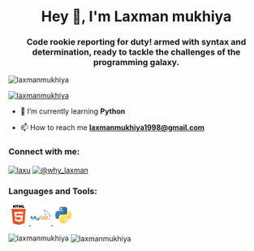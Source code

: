 <h1 align="center">Hey 👋, I'm Laxman mukhiya</h1>
<h3 align="center">Code rookie reporting for duty! armed with syntax and determination, ready to tackle the challenges of the programming galaxy.</h3>

<p align="left"> <img src="https://komarev.com/ghpvc/?username=laxmanmukhiya&label=Profile%20views&color=0e75b6&style=flat" alt="laxmanmukhiya" /> </p>

<p align="left"> <a href="https://github.com/ryo-ma/github-profile-trophy"><img src="https://github-profile-trophy.vercel.app/?username=laxmanmukhiya" alt="laxmanmukhiya" /></a> </p>

- 🌱 I’m currently learning **Python**

- 📫 How to reach me **laxmanmukhiya1998@gmail.com**

<h3 align="left">Connect with me:</h3>
<p align="left">
<a href="https://dev.to/laxu" target="blank"><img align="center" src="https://raw.githubusercontent.com/rahuldkjain/github-profile-readme-generator/master/src/images/icons/Social/devto.svg" alt="laxu" height="30" width="40" /></a>
<a href="https://instagram.com/why_laxman" target="blank"><img align="center" src="https://raw.githubusercontent.com/rahuldkjain/github-profile-readme-generator/master/src/images/icons/Social/instagram.svg" alt="@why_laxman" height="30" width="40" /></a>
</p>

<h3 align="left">Languages and Tools:</h3>
<p align="left"> <a href="https://www.w3.org/html/" target="_blank" rel="noreferrer"> <img src="https://raw.githubusercontent.com/devicons/devicon/master/icons/html5/html5-original-wordmark.svg" alt="html5" width="40" height="40"/> </a> <a href="https://www.mysql.com/" target="_blank" rel="noreferrer"> <img src="https://raw.githubusercontent.com/devicons/devicon/master/icons/mysql/mysql-original-wordmark.svg" alt="mysql" width="40" height="40"/> </a> <a href="https://www.python.org" target="_blank" rel="noreferrer"> <img src="https://raw.githubusercontent.com/devicons/devicon/master/icons/python/python-original.svg" alt="python" width="40" height="40"/> </a> </p>

<p><img align="left" src="https://github-readme-stats.vercel.app/api/top-langs?username=laxmanmukhiya&show_icons=true&locale=en&layout=compact" alt="laxmanmukhiya" /></p>

<p>&nbsp;<img align="center" src="https://github-readme-stats.vercel.app/api?username=laxmanmukhiya&show_icons=true&locale=en" alt="laxmanmukhiya" /></p>
